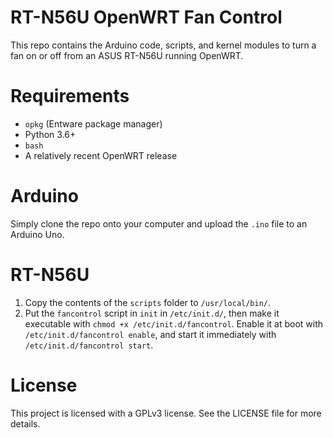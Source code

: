 # RT-N56U OpenWRT Fan Control
This repo contains the Arduino code, scripts, and kernel modules to turn a fan on or off from an ASUS RT-N56U running OpenWRT.

# Requirements
- `opkg` (Entware package manager)
- Python 3.6+
- `bash`
- A relatively recent OpenWRT release

# Arduino
Simply clone the repo onto your computer and upload the `.ino` file to an Arduino Uno.

# RT-N56U
1. Copy the contents of the `scripts` folder to `/usr/local/bin/`.
2. Put the `fancontrol` script in `init` in `/etc/init.d/`, then make it executable with `chmod +x /etc/init.d/fancontrol`. Enable it at boot with `/etc/init.d/fancontrol enable`, and start it immediately with `/etc/init.d/fancontrol start`.

# License
This project is licensed with a GPLv3 license. See the LICENSE file for more details.
